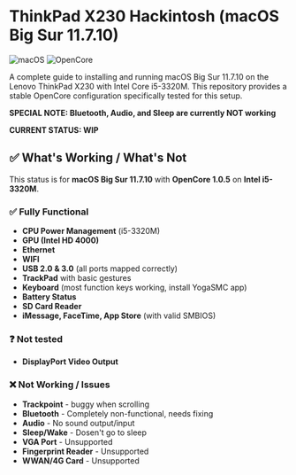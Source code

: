 # ThinkPad X230 Hackintosh (macOS Big Sur 11.7.10)

![macOS](https://img.shields.io/badge/macOS-Big%20Sur%2011.7.10-orange?style=for-the-badge&logo=apple) ![OpenCore](https://img.shields.io/badge/OpenCore-1.0.5-blue?style=for-the-badge) 

A complete guide to installing and running macOS Big Sur 11.7.10 on the Lenovo ThinkPad X230 with Intel Core i5-3320M. This repository provides a stable OpenCore configuration specifically tested for this setup.

**SPECIAL NOTE: Bluetooth, Audio, and Sleep are currently NOT working**

**CURRENT STATUS: WIP**


## ✅ What's Working / What's Not

This status is for **macOS Big Sur 11.7.10** with **OpenCore 1.0.5** on **Intel i5-3320M**.

### ✅ Fully Functional

* **CPU Power Management** (i5-3320M)
* **GPU (Intel HD 4000)** 
* **Ethernet** 
* **WIFI** 
* **USB 2.0 & 3.0** (all ports mapped correctly)
* **TrackPad** with basic gestures
* **Keyboard** (most function keys working, install YogaSMC app)
* **Battery Status**
* **SD Card Reader**
* **iMessage, FaceTime, App Store** (with valid SMBIOS)

### ❓ Not tested

* **DisplayPort Video Output**

### ❌ Not Working / Issues

* **Trackpoint** - buggy when scrolling
* **Bluetooth** - Completely non-functional, needs fixing
* **Audio** - No sound output/input
* **Sleep/Wake** - Dosen't go to sleep
* **VGA Port** - Unsupported
* **Fingerprint Reader** - Unsupported
* **WWAN/4G Card** - Unsupported

